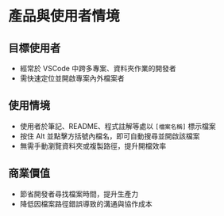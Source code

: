 # 產品與使用者情境

## 目標使用者
- 經常於 VSCode 中跨多專案、資料夾作業的開發者
- 需快速定位並開啟專案內外檔案者

## 使用情境
- 使用者於筆記、README、程式註解等處以 `[檔案名稱]` 標示檔案
- 按住 Alt 並點擊方括號內檔名，即可自動搜尋並開啟該檔案
- 無需手動瀏覽資料夾或複製路徑，提升開檔效率

## 商業價值
- 節省開發者尋找檔案時間，提升生產力
- 降低因檔案路徑錯誤導致的溝通與協作成本
